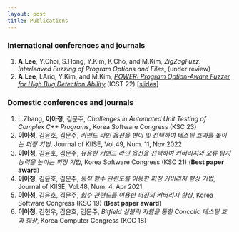 ```yaml
---
layout: post
title: Publications
---
```


### International conferences and journals
1. **A.Lee**, Y.Choi, S.Hong, Y.Kim, K.Cho, and M.Kim, *ZigZagFuzz: Interleaved Fuzzing of Program Options and Files*, (under review)
1. **A.Lee**, I.Ariq, Y.Kim, and M.Kim, [*POWER: Program Option-Aware Fuzzer for High Bug Detection Ability*](https://ahcheongl.github.io/public/pdfs/POWER_ICST_22.pdf "download") (ICST 22) [[slides](https://ahcheongl.github.io/public/pdfs/power_ICST_2022_upload.pdf "download")]

### Domestic conferences and journals
1. L.Zhang, **이아청**, 김문주, 
*Challenges in Automated Unit Testing of Complex C++ Programs*, Korea Software Congress (KSC 23)
2. **이아청**, 김윤호, 김문주, *커맨드 라인 옵션을 변이 및 선택하여 테스팅 효과를 높이는 퍼징 기법*, Journal of KIISE, Vol.49, Num. 11, Nov 2022
2. **이아청**, 김윤호, 김문주, *유용한 커맨드 라인 옵션을 선택하여 커버리지와 오류 탐지 능력을 높이는 퍼징 기법*, Korea Software Congress (KSC 21) (**Best paper award**)
2. **이아청**, 김윤호, 김문주, *동적 함수 관련도를 이용한 퍼징 커버리지 향상 기법*, Journal of KIISE, Vol.48, Num. 4, Apr 2021
3. **이아청**, 김윤호, 김문주, *함수 관련도를 이용한 퍼징의 커버리지 향상*, Korea Software Congress (KSC 19) (**Best paper award**)
4. **이아청**, 김현우, 김윤호, 김문주, *Bitfield 심볼릭 지원을 통한 Concolic 테스팅 효과 향상*, Korea Computer Congress (KCC 18)
